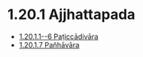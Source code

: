 # 1.20.1 Ajjhattapada

* [1.20.1.1--6 Paṭiccādivāra](1.20.1/1.20.1.1--6.md)
* [1.20.1.7 Pañhāvāra](1.20.1/1.20.1.7.md)

